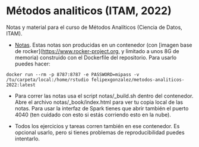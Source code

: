 # Métodos analiticos (ITAM, 2022)
Notas y material para el curso de Métodos Analíticos (Ciencia de Datos, ITAM).

- [Notas](https://metodos-analiticos-2022.netlify.app/). Estas notas son producidas
en un contenedor (con [imagen base de rocker](https://www.rocker-project.org, y limitado a unos 8G de memoria)  construido con el Dockerfile del repositorio. Para usarlo puedes hacer:

```
docker run --rm -p 8787:8787 -e PASSWORD=mipass -v /tu/carpeta/local:/home/rstudio felipexgonzalez/metodos-analiticos-2022:latest
```

- Para correr las notas usa el script notas/\_build.sh dentro del contenedor. Abre el archivo notas/\_book/index.html para ver tu copia local de las notas. Para usar la interfaz de Spark tienes que abrir también el puerto 4040 (ten cuidado con esto si estás corriendo esto en la nube).

- Todos los ejercicios y tareas corren también en ese contenedor. Es opcional usarlo,
pero si tienes problemas de reproducibilidad puedes intentarlo.

